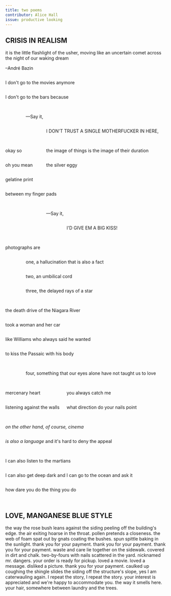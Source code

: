 ```yaml
---
title: two poems
contributor: Alice Hall
issue: productive looking
---
```


<H2>CRISIS IN REALISM</H2>
<p class="epigraph">it is the little flashlight of the usher, moving like an uncertain comet across the night of our waking dream</p><p class="episource">&ndash;André Bazin</p>
<div style="display:grid;grid-template-columns:4rem 4rem 4rem auto;">
<p style="padding:0;text-indent:0;grid-column: 1 / span 4;">I don't go to the movies anymore</p>
<p style="padding:0;text-indent:0;grid-column: 1 / span 4; padding-bottom: 1rem;">I don't go to the bars because</p>

<p style="padding:0;text-indent:0;grid-column: 2 / span 3;">&mdash;Say it,</p>
<p style="padding:0;text-indent:0;grid-column: 3 / span 2; padding-bottom: 1rem;">I DON'T TRUST A SINGLE MOTHERFUCKER IN HERE,</p>

<p style="padding:0;text-indent:0;grid-column: 1 / span 2;">okay so</p><p style="grid-column: 3 / span 2;">the image of things is the image of their duration</p>
<p style="padding:0;text-indent:0;grid-column: 1 / span 2;">oh you mean</p><p style="grid-column: 3 / span 2;">the silver eggy</p>
<p style="padding:0;text-indent:0;grid-column: 1 / span 4;">gelatine print</p>
<p style="padding:0;text-indent:0;grid-column: 1 / span 4; padding-bottom: 1rem;">between my finger pads</p>

<p style="padding:0;text-indent:0;grid-column: 3 / span 2;">&mdash;Say it,</p>
<p style="padding:0;text-indent:0;grid-column: 4; padding-bottom: 1rem;">I'D GIVE EM A BIG KISS!</p>

<p style="padding:0;text-indent:0;grid-column: 1 / span 4;">photographs are</p>
<p style="padding:0;text-indent:0;grid-column: 2 / span 3;">one, a hallucination that is also a fact</p>
<p style="padding:0;text-indent:0;grid-column: 2 / span 3;">two, an umbilical cord</p>
<p style="padding:0;text-indent:0;grid-column: 2 / span 3; padding-bottom: 1rem;">three, the delayed rays of a star</p>

<p style="padding:0;text-indent:0;grid-column: 1 / span 4;">the death drive of the Niagara River</p>
<p style="padding:0;text-indent:0;grid-column: 1 / span 4;">took a woman   and her car</p>
<p style="padding:0;text-indent:0;grid-column: 1 / span 4;">like Williams who always said he wanted</p>
<p style="padding:0;text-indent:0;grid-column: 1 / span 4; padding-bottom: 1rem;">to kiss the Passaic with his body</p>

<p style="padding:0;text-indent:0;grid-column: 2 / span 3; padding-bottom: 1rem;">four, something that our eyes alone have not taught us to love</p>

<p style="padding:0;text-indent:0;grid-column: 1 / span 3;">mercenary heart</p><p>you always catch me</p>
<p style="padding:0;text-indent:0;grid-column: 1 / span 3; padding-bottom: 1rem;">listening against the walls</p><p>what direction do your nails point</p>

<p style="padding:0;text-indent:0;grid-column: 1 / span 4;"><em>on the other hand, of course, cinema</em></p>
<p style="padding:0;text-indent:0;grid-column: 1 / span 4; padding-bottom: 1rem;"><em>is also a language</em> and it's hard to deny the appeal</p>

<p style="padding:0;text-indent:0;grid-column: 1 / span 4;">I can also listen to the martians</p>
<p style="padding:0;text-indent:0;grid-column: 1 / span 4;">I can also get deep dark and I can go to the ocean and ask it</p>
<p style="padding:0;text-indent:0;grid-column: 1 / span 4; padding-bottom: 1rem;">how dare you do the thing you do</p>
</div>

<H2>LOVE, MANGANESE BLUE STYLE</H2>

<p style="padding:0;text-indent:0;white-space:normal;">the way
the rose bush leans against the siding peeling off the building's
edge. the air exiting hoarse in the throat. pollen pretends a
closeness. the web of foam spat out by gnats coating the bushes.
spun spittle baking in the sunlight. thank you for your payment.
thank you for your payment. thank you for your payment. waste and
care lie together on the sidewalk. covered in dirt and chalk.
two-by-fours with nails scattered in the yard. nicknamed mr.
dangers. your order is ready for pickup. loved a movie. loved a
message. disliked a picture. thank you for your payment. caulked
up coughing the shingle slides the siding off the structure's
slope, yes I am caterwauling again. I repeat the story, I repeat
the story. your interest is appreciated and we're happy to
accommodate you. the way it smells here. your hair, somewhere
between laundry and the trees.</p>
